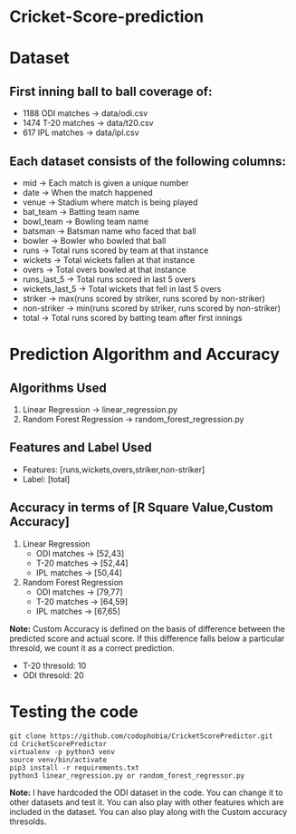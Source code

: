 # Cricket-Score-prediction

# Dataset

## First inning ball to ball coverage of:

* 1188 ODI matches -> data/odi.csv
* 1474 T-20 matches -> data/t20.csv
* 617 IPL matches -> data/ipl.csv

## Each dataset consists of the following columns:

* mid -> Each match is given a unique number
* date -> When the match happened
* venue -> Stadium where match is being played
* bat_team -> Batting team name
* bowl_team -> Bowling team name
* batsman -> Batsman name who faced that ball
* bowler -> Bowler who bowled that ball
* runs -> Total runs scored by team at that instance
* wickets -> Total wickets fallen at that instance
* overs -> Total overs bowled at that instance
* runs_last_5 -> Total runs scored in last 5 overs
* wickets_last_5 -> Total wickets that fell in last 5 overs
* striker -> max(runs scored by striker, runs scored by non-striker)
* non-striker -> min(runs scored by striker, runs scored by non-striker)
* total -> Total runs scored by batting team after first innings

# Prediction Algorithm and Accuracy

## Algorithms Used

1. Linear Regression -> linear_regression.py
2. Random Forest Regression -> random_forest_regression.py

## Features and Label Used

* Features: [runs,wickets,overs,striker,non-striker]
* Label: [total]

## Accuracy in terms of [R Square Value,Custom Accuracy]

1. Linear Regression
   * ODI matches  -> [52,43]
   * T-20 matches -> [52,44]
   * IPL matches  -> [50,44]
2. Random Forest Regression
   * ODI matches  -> [79,77]
   * T-20 matches -> [64,59]
   * IPL matches  -> [67,65]

**Note:**
Custom Accuracy is defined on the basis of difference between the predicted score and actual score. If this difference falls below a particular thresold, we count it as a correct prediction.

* T-20 thresold: 10
* ODI thresold: 20

# Testing the code

```
git clone https://github.com/codophobia/CricketScorePredictor.git
cd CricketScorePredictor
virtualenv -p python3 venv
source venv/bin/activate
pip3 install -r requirements.txt
python3 linear_regression.py or random_forest_regressor.py
```

**Note:**
I have hardcoded the ODI dataset in the code. You can change it to other datasets and test it. You can also play with other features which are included in the dataset. You can also play along with the Custom accuracy thresolds.
